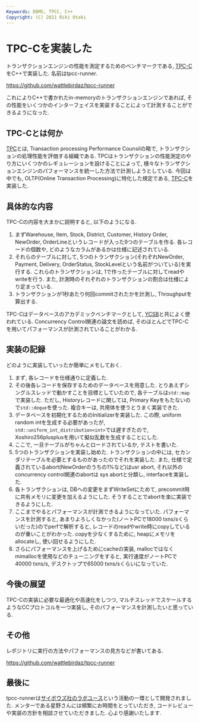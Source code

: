 ```yaml
---
Keywords: DBMS, TPCC, C++
Copyright: (C) 2021 Riki Otaki
---
```


# TPC-Cを実装した

トランザクションエンジンの性能を測定するためのベンチマークである, [TPC-C](http://www.tpc.org/tpcc/)をC++で実装した. 名前はtpcc-runner.

https://github.com/wattlebirdaz/tpcc-runner

これによりC++で書かれたin-memoryのトランザクションエンジンであれば, その性能をいくつかのインターフェイスを実装することによって計測することができるようになった.

## TPC-Cとは何か

[TPC](http://tpc.org/default5.asp)とは, Transaction processing Performance Counsilの略で, トランザクションの処理性能を評価する組織である.
TPCはトランザクションの性能測定のやり方にいくつかのレギュレーションを設けることによって, 様々なトランザクションエンジンのパフォーマンスを統一した方法で計測しようとしている.
今回は中でも, OLTP(Online Transaction Processing)に特化した規定である, [TPC-C](http://www.tpc.org/tpcc/)を実装した.

## 具体的な内容

TPC-Cの内容を大まかに説明すると, 以下のようになる.

1. まずWarehouse, Item, Stock, District, Customer, History Order, NewOrder, OrderLineというレコードが入った9つのテーブルを作る. 各レコードの個数や, どのようなカラムがあるかは仕様に記述されている.
2. それらのテーブルに対して, 5つのトランザクション(それぞれNewOrder, Payment, Delivery, OrderStatus, StockLevelという名前がついている)を実行する. これらのトランザクションは, 1で作ったテーブルに対してreadやwriteを行う. また, 計測時のそれぞれのトランザクションの割合は仕様により定まっている.
3. トランザクションが1秒あたり何回commitされたかを計測し, Throughputを算出する.

TPC-Cはデータベースのアカデミックベンチマークとして, [YCSB](https://github.com/brianfrankcooper/YCSB)と共によく使われている. Concurrency Control関連の論文を読めば, そのほとんどでTPC-Cを用いてパフォーマンスが計測されていることがわかる.

## 実装の記録

どのように実装していったか簡単にメモしておく.

1. まず, 各レコードを仕様通りに定義した. 
2. その後各レコードを保存するためのデータベースを用意した. とりあえずシングルスレッドで動かすことを目標としていたので, 各テーブルは`std::map`で実装した. ただし, Historyレコードに関しては, Primary Keyをもたないので`std::deque`を使った. 複合キーは, 共用体を使うとうまく実装できた. 
3. データベースを初期化するためのInitializerを実装した. この際, uniform random intを生成する必要があったが, `std::uniform_int_distribution<int>`では遅すぎたので, Xoshiro256plusplusを用いて擬似乱数を生成することにした.
4. ここで, 一旦テーブルがちゃんとロードされているか, テストを書いた.
5. 5つのトランザクションを実装し始めた. トランザクションの中には, セカンダリテーブルを必要とするものがあったのでそれを実装した. また, 仕様で定義されているabort(NewOrderのうちの1%など)はusr abort, それ以外のconcurrency control関連のabortは sys abortと分類し, interfaceを実装した.
6. 各トランザクションは, DBへの変更をまずWriteSetにためて, precommit時に共有メモリに変更を加えるようにした. そうすることでabortを楽に実装できるようにした.
7. ここまでやるとパフォーマンスが計測できるようになっていた. パフォーマンスを計測すると, あまりよろしくなかった(ノートPCで18000 txns/sくらいだった)のでperfで解析すると, レコードのreadやwrite時にcopyしているのが重いことがわかった. copyを少なくするために, heapにメモリをallocateし, 使い回せるようにした.
8. さらにパフォーマンスを上げるためにcacheの実装, mallocではなくmimallocを使用などのチューニングをすると, 実行速度がノートPCで40000 txns/s, デスクトップで65000 txns/sくらいになっていた.

## 今後の展望

TPC-Cの実装に必要な最適化や高速化をしつつ, マルチスレッドでスケールするようなCCプロトコルを一つ実装し, そのパフォーマンスを計測したいと思っている.

## その他

レポジトリに実行の方法やパフォーマンスの見方などが書いてある.

https://github.com/wattlebirdaz/tpcc-runner

## 最後に

tpcc-runnerは[サイボウズ社のラボユース](https://labs.cybozu.co.jp/youth/requirements.html)という活動の一環として開発されました.
メンターである星野さんには頻繁にお時間をとっていただき, コードレビューや実装の方針を相談させていただきました.
心より感謝いたします.
